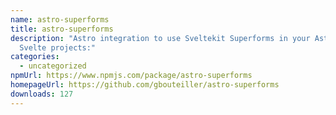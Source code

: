 ```yaml
---
name: astro-superforms
title: astro-superforms
description: "Astro integration to use Sveltekit Superforms in your Astro +
  Svelte projects:"
categories:
  - uncategorized
npmUrl: https://www.npmjs.com/package/astro-superforms
homepageUrl: https://github.com/gbouteiller/astro-superforms
downloads: 127
---
```


